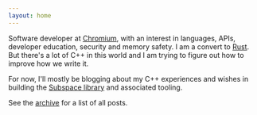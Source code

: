 ```yaml
---
layout: home
---
```

Software developer at [Chromium](https://www.chromium.org/Home/), with an interest in languages,
APIs, developer education, security and memory safety. I am a convert to
[Rust](https://www.rust-lang.org/). But there's a lot of C++ in this world and I am trying to figure
out how to improve how we write it.

For now, I'll mostly be blogging about my C++ experiences and wishes in building the
[Subspace library](https://github.com/chromium/subspace) and associated tooling.

See the <a href="/archive.html">archive</a> for a list of all posts.